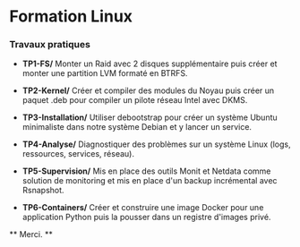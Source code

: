 # Formation Linux

### Travaux pratiques


- **TP1-FS/** Monter un Raid avec 2 disques supplémentaire puis créer et monter une partition LVM formaté en BTRFS.

- **TP2-Kernel/** Créer et compiler des modules du Noyau puis créer un paquet .deb pour compiler un pilote réseau Intel avec DKMS.

- **TP3-Installation/** Utiliser debootstrap pour créer un système Ubuntu minimaliste dans notre système Debian et y lancer un service.

- **TP4-Analyse/** Diagnostiquer des problèmes sur un système Linux (logs, ressources, services, réseau). 

- **TP5-Supervision/** Mis en place des outils Monit et Netdata comme solution de monitoring et mis en place d'un backup incrémental avec Rsnapshot.

- **TP6-Containers/** Créer et construire une image Docker pour une application Python puis la pousser dans un registre d'images privé.



** Merci. **



